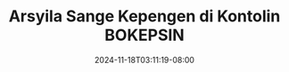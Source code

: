 --- 
title: "Arsyila Sange Kepengen di Kontolin  BOKEPSIN"
description: "download   Arsyila Sange Kepengen di Kontolin  BOKEPSIN doodstream durasi panjang  "
date: 2024-11-18T03:11:19-08:00
file_code: "8j9kbi23dxhn"
draft: false
cover: "s37iezrm6zklr3l0.jpg"
tags: ["Arsyila", "Sange", "Kepengen", "Kontolin", "BOKEPSIN", "bokep-indo", "bokep-viral", "bokep-ig"]
length: 2299
fld_id: "1483160"
foldername: "arsyila"
categories: ["arsyila"]
views: 0
---